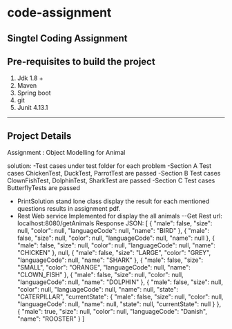 # code-assignment
Singtel Coding Assignment
--------------------------

Pre-requisites to build the project
------------------------------------
1. Jdk 1.8 +
2. Maven 
3. Spring boot
4. git
5. Junit 4.13.1
------------------------
Project Details
---------------------
Assignment : Object Modelling for Animal

solution:
-Test cases under test folder for each problem
-Section A Test cases ChickenTest, DuckTest, ParrotTest are passed
-Section B Test cases ClownFishTest, DolphinTest, SharkTest are passed
-Section C Test cases ButterflyTests are passed
- PrintSolution stand lone class display the result for each mentioned questions results     in assignment pdf.
- Rest Web service Implemented for display the all animals
  --Get Rest url: localhost:8080/getAnimals
  Response JSON:
  [
      {
          "male": false,
          "size": null,
          "color": null,
          "languageCode": null,
          "name": "BIRD"
      },
      {
          "male": false,
          "size": null,
          "color": null,
          "languageCode": null,
          "name": null
      },
      {
          "male": false,
          "size": null,
          "color": null,
          "languageCode": null,
          "name": "CHICKEN"
      },
      null,
      {
          "male": false,
          "size": "LARGE",
          "color": "GREY",
          "languageCode": null,
          "name": "SHARK"
      },
      {
          "male": false,
          "size": "SMALL",
          "color": "ORANGE",
          "languageCode": null,
          "name": "CLOWN_FISH"
      },
      {
          "male": false,
          "size": null,
          "color": null,
          "languageCode": null,
          "name": "DOLPHIN"
      },
      {
          "male": false,
          "size": null,
          "color": null,
          "languageCode": null,
          "name": null,
          "state": "CATERPILLAR",
          "currentState": {
              "male": false,
              "size": null,
              "color": null,
              "languageCode": null,
              "name": null,
              "state": null,
              "currentState": null
          }
      },
      {
          "male": true,
          "size": null,
          "color": null,
          "languageCode": "Danish",
          "name": "ROOSTER"
      }
  ]
